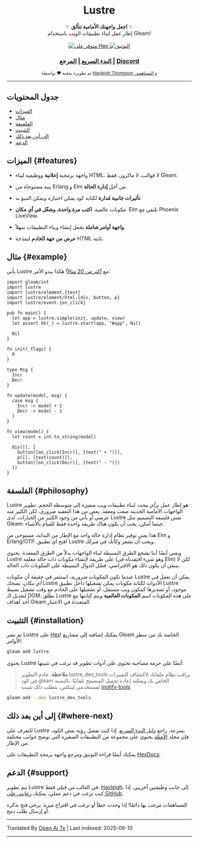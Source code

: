 <h1 align="center">Lustre</h1>

<div align="center">
  ✨ <strong>اجعل واجهتك الأمامية تتألق</strong> ✨
</div>

<div align="center">
  إطار عمل لبناء تطبيقات الويب باستخدام Gleam!
</div>

<br />

<div align="center">
  <a href="https://hex.pm/packages/lustre">
    <img src="https://img.shields.io/hexpm/v/lustre"
      alt="متوفر على Hex" />
  </a>
  <a href="https://hexdocs.pm/lustre">
    <img src="https://img.shields.io/badge/hex-docs-ffaff3"
      alt="التوثيق" />
  </a>
</div>

<div align="center">
  <h3>
    <!--
    <a href="https://lustre.build">
      الموقع الإلكتروني
    </a>
    <span> | </span>
    -->
    <a href="https://hexdocs.pm/lustre/guide/01-quickstart.html">
      البدء السريع
    </a>
    <span> | </span>
    <a href="https://hexdocs.pm/lustre">
      المرجع
    </a>
    <span> | </span>
    <a href="https://discord.gg/Fm8Pwmy">
      Discord
    </a>
  </h3>
</div>

<div align="center">
  <sub>تم تطويره بمحبة ❤︎ بواسطة
  <a href="https://twitter.com/hayleighdotdev">Hayleigh Thompson</a> و
  <a href="https://github.com/lustre-labs/lustre/graphs/contributors">
    المساهمين
  </a>
</div>

---

## جدول المحتويات

- [الميزات](#features)
- [مثال](#example)
- [الفلسفة](#philosophy)
- [التثبيت](#installation)
- [إلى أين بعد ذلك](#where-next)
- [الدعم](#support)

## الميزات {#features}

- واجهة برمجية **إعلانية** ووظيفية لبناء HTML. لا قوالب، لا ماكروز،
  فقط Gleam.

- بنية مستوحاة من Erlang و Elm من أجل **إدارة الحالة**.

- **تأثيرات جانبية مُدارة** لكتابة كود يمكن اختباره ويمكن التنبؤ به.

- مكونات عالمية. **اكتب مرة واحدة، وشغّل في أي مكان**. Elm تلتقي مع Phoenix LiveView.

- **واجهة أوامر شاملة** تجعل إنشاء وبناء التطبيقات سهلاً.

- **عرض من جهة الخادم** لنمذجة HTML ثابتة.

## مثال {#example}

يأتي Lustre مع [أكثر من 20 مثالاً](https://hexdocs.pm/lustre/reference/examples.html)!
هكذا يبدو الأمر:

```gleam
import gleam/int
import lustre
import lustre/element.{text}
import lustre/element/html.{div, button, p}
import lustre/event.{on_click}

pub fn main() {
  let app = lustre.simple(init, update, view)
  let assert Ok(_) = lustre.start(app, "#app", Nil)

  Nil
}

fn init(_flags) {
  0
}

type Msg {
  Incr
  Decr
}

fn update(model, msg) {
  case msg {
    Incr -> model + 1
    Decr -> model - 1
  }
}

fn view(model) {
  let count = int.to_string(model)

  div([], [
    button([on_click(Incr)], [text(" + ")]),
    p([], [text(count)]),
    button([on_click(Decr)], [text(" - ")])
  ])
}
```

## الفلسفة {#philosophy}

Lustre هو إطار عمل _برأي محدد_ لبناء تطبيقات ويب صغيرة إلى متوسطة الحجم.
تطوير الواجهات الأمامية الحديثة صعب ومعقد. بعض من هذا التعقيد ضروري، لكن الكثير منه عرضي أو يأتي من وجود الكثير من الخيارات.
لدى Lustre نفس فلسفة التصميم مثل Gleam: حيثما أمكن، يجب أن يكون هناك طريقة واحدة فقط للقيام بالأشياء.

هذا يعني توفير نظام إدارة حالة واحد مع الإطار من البداية، مستوحى من Elm و Erlang/OTP.
افتح أي تطبيق Lustre ويجب أن تشعر وكأنك في منزلك.

ويعني أيضًا أننا نشجع الطرق البسيطة لبناء الواجهات بدلاً من الطرق المعقدة.
يحتوي Lustre على طريقة لإنشاء مكونات ذات حالة مغلقة (وهو شيء افتقدناه في Elm)
لكن لا ينبغي أن يكون ذلك هو الافتراضي. فضّل الدوال البسيطة على المكونات ذات الحالة.

عندما تكون المكونات _ضرورية_، استثمر في حقيقة أن مكونات Lustre يمكن أن تعمل _في أي مكان_.
يمنحك Lustre الأدوات لكتابة مكونات يمكن تشغيلها داخل تطبيق Lustre موجود،
أو تصديرها كمكون ويب مستقل، أو تشغيلها على الخادم مع وقت تشغيل بسيط لتعديل الـ DOM.
يطلق Lustre على هذه المكونات اسم **المكونات العالمية** ويتم كتابتها مع أخذ أهداف Gleam المتعددة في الاعتبار.

## التثبيت {#installation}

تم نشر Lustre على [Hex](https://hex.pm/packages/lustre)! يمكنك إضافته إلى مشاريع Gleam الخاصة بك من سطر الأوامر:

```sh
gleam add lustre
```

يحتوي Lustre أيضًا على حزمة مصاحبة تحتوي على أدوات تطوير قد ترغب في تثبيتها:

> **ملاحظة**: خادم التطوير lustre_dev_tools يراقب نظام ملفاتك
> لاكتشاف التغييرات في كود gleam الخاص بك ويمكنه إعادة تحميل المتصفح تلقائيًا.
> بالنسبة لمستخدمي لينكس، يتطلب ذلك تثبيت [inotify-tools]()

```sh
gleam add --dev lustre_dev_tools
```

## إلى أين بعد ذلك {#where-next}

للتعرف على Lustre بسرعة، راجع [دليل البدء السريع](https://hexdocs.pm/lustre/guide/01-quickstart.html).
إذا كنت تفضل رؤية بعض الكود، فإن مجلد [الأمثلة](https://github.com/lustre-labs/lustre/tree/main/examples)
يحتوي على مجموعة من التطبيقات الصغيرة التي توضح جوانب مختلفة من الإطار.

يمكنك أيضًا قراءة التوثيق ومرجع واجهة برمجة التطبيقات على
[HexDocs](https://hexdocs.pm/lustre).

## الدعم {#support}

يتم تطوير Lustre في الغالب من قبلي فقط، [Hayleigh](https://github.com/hayleigh-dot-dev)،
إلى جانب وظيفتين أخريين. إذا كنت ترغب في دعم عملي، يمكنك [رعايتي على GitHub](https://github.com/sponsors/hayleigh-dot-dev).

المساهمات مرحب بها دائمًا! إذا وجدت خطأ أو ترغب في اقتراح ميزة،
يرجى فتح تذكرة أو إرسال طلب دمج.

---

Tranlated By [Open Ai Tx](https://github.com/OpenAiTx/OpenAiTx) | Last indexed: 2025-06-10

---